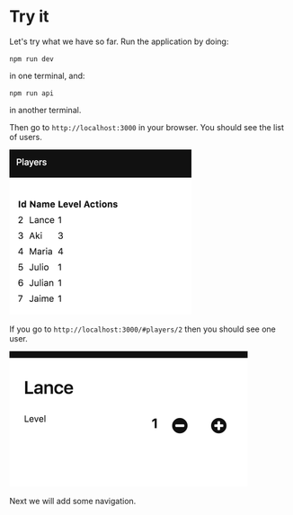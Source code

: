 # Try it

Let's try what we have so far. Run the application by doing:

```
npm run dev
```

in one terminal, and:

```
npm run api
```

in another terminal.

Then go to `http://localhost:3000` in your browser. You should see the list of users.

![screenshot](06-list.png)

If you go to `http://localhost:3000/#players/2` then you should see one user.

![screenshot](06-edit.png)

Next we will add some navigation.
